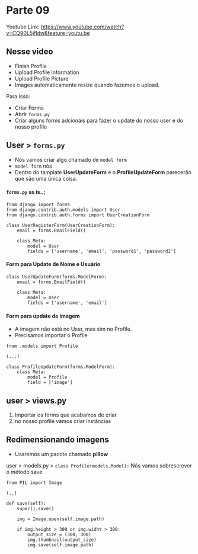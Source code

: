 # Parte 09

Youtube Link: https://www.youtube.com/watch?v=CQ90L5jfldw&feature=youtu.be

## Nesse video
- Finish Profile
- Upload Profile Information
- Upload Profile Picture
- Images automaticamente resize quando fazemos o upload.

Para isso:
- Criar Forms 
- Abrir ```forms.py```
- Criar alguns forms adcionais para fazer o update do nosso user e do nosso profile

## User > ```forms.py```
- Nós vamos criar algo chamado de ```model form```
- ```model form``` nós 
- Dentro do tamplate __UserUpdateForm__ e o __ProfileUpdateForm__ parecerão que são uma única coisa.

#### ```forms.py``` as is..;
```
from django import forms
from django.contrib.auth.models import User
from django.contrib.auth.forms import UserCreationForm

class UserRegisterForm(UserCreationForm):
    email = forms.EmailField()

    class Meta:
        model = User
        fields = ['username', 'email', 'password1', 'password2']
```

#### Form para Update de Nome e Usuário

```
class UserUpdateForm(forms.ModelForm):
    email = forms.EmailField()

    class Meta:
        model = User
        fields = ['username', 'email']
```


#### Form para update de imagem

- A imagem não está no User, mas sim no Profile. 
- Precisamos importar o Profile

```
from .models import Profile

(...)

class ProfileUpdateForm(forms.ModelForm):
    class Meta:
        model = Profile
        field = ['image']
```

## user > views.py

1. Importar os forms que acabamos de criar
2. no nosso profile vamos criar instâncias 


## Redimensionando imagens
- Usaremos um pacote chamado __pillow__

user > models.py > ```class Profile(models.Model):```
Nós vamos sobrescrever o método save

```
from PIL import Image

(..)

def save(self):
    super().save()
    
    img = Image.open(self.image.path)
    
    if img.height > 300 or img.widht > 300:
        output_size = (300, 300)
        img.thumbnail(output_size)
        img.save(self.image.path)
    
```

